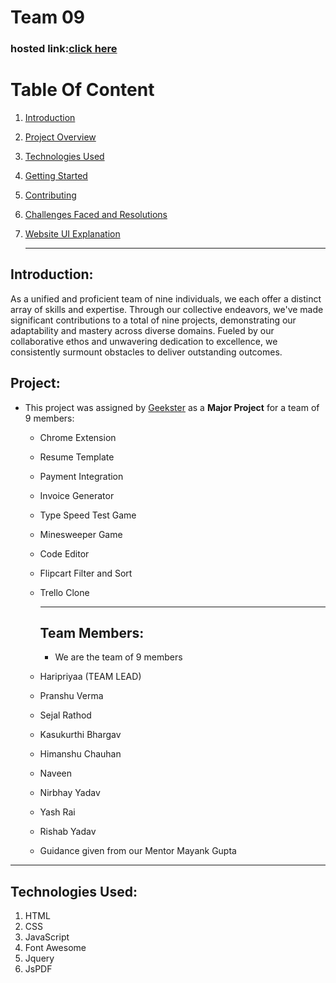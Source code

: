 # Team 09
### hosted link:<a href="https://haripriyaa1224.github.io/Team9-Project/">click here</a>

# Table Of Content
1. [Introduction](#introduction)
2. [Project Overview](#project)
3. [Technologies Used](#technologies-used)
4. [Getting Started](#getting-started)
5. [Contributing](#contributing)
6. [Challenges Faced and Resolutions](#challenges-faced-and-resolutions)
7. [Website UI Explanation](#website-ui-explanation)

   ----

## Introduction:
As a unified and proficient team of nine individuals, we each offer a distinct array of skills and expertise. 
Through our collective endeavors, we've made significant contributions to a total of nine projects, demonstrating our adaptability and mastery across diverse domains. 
Fueled by our collaborative ethos and unwavering dedication to excellence, we consistently surmount obstacles to deliver outstanding outcomes.

## Project:

- This project was assigned by [Geekster](https://www.geekster.in/) as a **Major Project** for a team of 9 members:
  - Chrome Extension
  - Resume Template
  - Payment Integration
  - Invoice Generator
  - Type Speed Test Game
  - Minesweeper Game
  - Code Editor
  - Flipcart Filter and Sort
  - Trello Clone
 
    ----

    ## Team Members:

    - We are the team of 9 members
  - Haripriyaa (TEAM LEAD)
  - Pranshu Verma
  - Sejal Rathod
  - Kasukurthi Bhargav
  - Himanshu Chauhan
  - Naveen 
  - Nirbhay Yadav
  - Yash Rai
  - Rishab Yadav
  - Guidance given from our Mentor Mayank Gupta

----

## Technologies Used:
<ol>
   <li>HTML</li>
   <li>CSS</li>
   <li>JavaScript</li>
   <li>Font Awesome</li>
   <li>Jquery</li>
   <li>JsPDF</li>
</ol>

 
